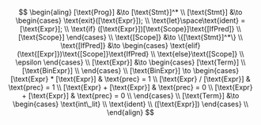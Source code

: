 $$
\begin{aling}
    [\text{Prog}] &\to [\text{Stmt}]^* \\
    [\text{Stmt}] &\to 
    \begin{cases}
        \text{exit}([\text{Expr}]); \\
        \text{let}\space\text{ident} = [\text{Expr}]; \\
        \text{if} ([\text{Expr}])[\text{Scope}]\text{[IfPred]} \\
        [\text{Scope}]
    \end{cases} \\
    \text{[Scope]} &\to \{[\text{Stmt}]^*\} \\
    \text{[IfPred]} &\to 
    \begin{cases}
        \text{elif}(\text{[Expr]})\text{[Scope]}\text{IfPred} \\
        \text{else}\text{[Scope]} \\
        \epsilon
    \end{cases} \\
    [\text{Expr}] &\to 
    \begin{cases}
        [\text{Term}] \\
        [\text{BinExpr}] \\
    \end{cases} \\
    [\text{BinExpr}] \to
    \begin{cases}
        [\text{Expr} * [\text{Expr}] & \text{prec} = 1 \\
        [\text{Expr} / [\text{Expr}] & \text{prec} = 1 \\
        [\text{Expr} + [\text{Expr}] & \text{prec} = 0 \\
        [\text{Expr} + [\text{Expr}] & \text{prec} = 0 \\
    \end{cases} \\
    [\text{Term}] &\to
    \begin{cases}
        \text{int\_lit} \\
        \text{ident} \\
        ([\text{Expr}])
    \end{cases} \\
\end{align}
$$
